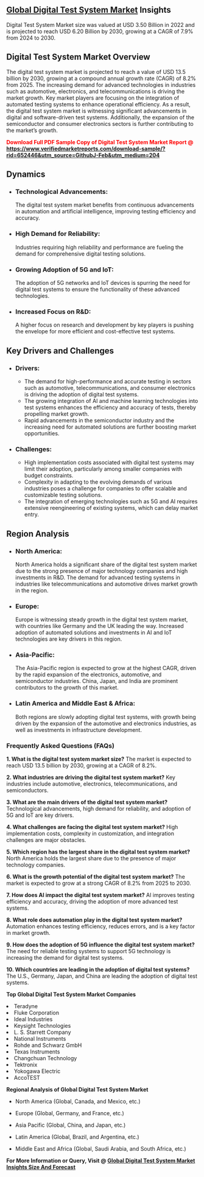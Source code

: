 <h2><a href="https://www.verifiedmarketreports.com/download-sample/?rid=652446&amp;utm_source=GithubJ&amp;utm_medium=204" target="_blank">Global Digital Test System Market</a> Insights</h2><p>Digital Test System Market size was valued at USD 3.50 Billion in 2022 and is projected to reach USD 6.20 Billion by 2030, growing at a CAGR of 7.9% from 2024 to 2030.</p><p> <h2>Digital Test System Market Overview</h2> <p>The digital test system market is projected to reach a value of USD 13.5 billion by 2030, growing at a compound annual growth rate (CAGR) of 8.2% from 2025. The increasing demand for advanced technologies in industries such as automotive, electronics, and telecommunications is driving the market growth. Key market players are focusing on the integration of automated testing systems to enhance operational efficiency. As a result, the digital test system market is witnessing significant advancements in digital and software-driven test systems. Additionally, the expansion of the semiconductor and consumer electronics sectors is further contributing to the market’s growth.</p> <p><strong><p><span class=""><span style="color: #ff0000;"><strong>Download Full PDF Sample Copy of Digital Test System Market Report</strong> @ </span><a href="https://www.verifiedmarketreports.com/download-sample/?rid=652446&amp;utm_source=GithubJ-Feb&amp;utm_medium=204" target="_blank">https://www.verifiedmarketreports.com/download-sample/?rid=652446&amp;utm_source=GithubJ-Feb&amp;utm_medium=204</a></span></p></strong></p> <h2>Dynamics</h2> <ul> <li><h3>Technological Advancements:</h3> The digital test system market benefits from continuous advancements in automation and artificial intelligence, improving testing efficiency and accuracy.</li> <li><h3>High Demand for Reliability:</h3> Industries requiring high reliability and performance are fueling the demand for comprehensive digital testing solutions.</li> <li><h3>Growing Adoption of 5G and IoT:</h3> The adoption of 5G networks and IoT devices is spurring the need for digital test systems to ensure the functionality of these advanced technologies.</li> <li><h3>Increased Focus on R&D:</h3> A higher focus on research and development by key players is pushing the envelope for more efficient and cost-effective test systems.</li> </ul> <h2>Key Drivers and Challenges</h2> <ul> <li><h3>Drivers:</h3> <ul> <li>The demand for high-performance and accurate testing in sectors such as automotive, telecommunications, and consumer electronics is driving the adoption of digital test systems.</li> <li>The growing integration of AI and machine learning technologies into test systems enhances the efficiency and accuracy of tests, thereby propelling market growth.</li> <li>Rapid advancements in the semiconductor industry and the increasing need for automated solutions are further boosting market opportunities.</li> </ul> </li> <li><h3>Challenges:</h3> <ul> <li>High implementation costs associated with digital test systems may limit their adoption, particularly among smaller companies with budget constraints.</li> <li>Complexity in adapting to the evolving demands of various industries poses a challenge for companies to offer scalable and customizable testing solutions.</li> <li>The integration of emerging technologies such as 5G and AI requires extensive reengineering of existing systems, which can delay market entry.</li> </ul> </li> </ul> <h2>Region Analysis</h2> <ul> <li><h3>North America:</h3> North America holds a significant share of the digital test system market due to the strong presence of major technology companies and high investments in R&D. The demand for advanced testing systems in industries like telecommunications and automotive drives market growth in the region.</li> <li><h3>Europe:</h3> Europe is witnessing steady growth in the digital test system market, with countries like Germany and the UK leading the way. Increased adoption of automated solutions and investments in AI and IoT technologies are key drivers in this region.</li> <li><h3>Asia-Pacific:</h3> The Asia-Pacific region is expected to grow at the highest CAGR, driven by the rapid expansion of the electronics, automotive, and semiconductor industries. China, Japan, and India are prominent contributors to the growth of this market.</li> <li><h3>Latin America and Middle East & Africa:</h3> Both regions are slowly adopting digital test systems, with growth being driven by the expansion of the automotive and electronics industries, as well as investments in infrastructure development.</li> </ul> <h3>Frequently Asked Questions (FAQs)</h3> <p><strong>1. What is the digital test system market size?</strong> The market is expected to reach USD 13.5 billion by 2030, growing at a CAGR of 8.2%.</p> <p><strong>2. What industries are driving the digital test system market?</strong> Key industries include automotive, electronics, telecommunications, and semiconductors.</p> <p><strong>3. What are the main drivers of the digital test system market?</strong> Technological advancements, high demand for reliability, and adoption of 5G and IoT are key drivers.</p> <p><strong>4. What challenges are facing the digital test system market?</strong> High implementation costs, complexity in customization, and integration challenges are major obstacles.</p> <p><strong>5. Which region has the largest share in the digital test system market?</strong> North America holds the largest share due to the presence of major technology companies.</p> <p><strong>6. What is the growth potential of the digital test system market?</strong> The market is expected to grow at a strong CAGR of 8.2% from 2025 to 2030.</p> <p><strong>7. How does AI impact the digital test system market?</strong> AI improves testing efficiency and accuracy, driving the adoption of more advanced test systems.</p> <p><strong>8. What role does automation play in the digital test system market?</strong> Automation enhances testing efficiency, reduces errors, and is a key factor in market growth.</p> <p><strong>9. How does the adoption of 5G influence the digital test system market?</strong> The need for reliable testing systems to support 5G technology is increasing the demand for digital test systems.</p> <p><strong>10. Which countries are leading in the adoption of digital test systems?</strong> The U.S., Germany, Japan, and China are leading the adoption of digital test systems.</p> </p><p><strong>Top Global Digital Test System Market Companies</strong></p><div data-test-id=""><p><li>Teradyne</li><li> Fluke Corporation</li><li> Ideal Industries</li><li> Keysight Technologies</li><li> L. S. Starrett Company</li><li> National Instruments</li><li> Rohde and Schwarz GmbH</li><li> Texas Instruments</li><li> Changchuan Technology</li><li> Tektronix</li><li> Yokogawa Electric</li><li> AccoTEST</li></p><div><strong>Regional Analysis of&nbsp;Global Digital Test System Market</strong></div><ul><li dir="ltr"><p dir="ltr">North America&nbsp;(Global, Canada, and Mexico, etc.)</p></li><li dir="ltr"><p dir="ltr">Europe (Global, Germany, and France, etc.)</p></li><li dir="ltr"><p dir="ltr">Asia Pacific&nbsp;(Global, China, and Japan, etc.)</p></li><li dir="ltr"><p dir="ltr">Latin America&nbsp;(Global, Brazil, and Argentina, etc.)</p></li><li dir="ltr">Middle East and Africa&nbsp;(Global, Saudi Arabia, and South Africa, etc.)</li></ul><p><strong>For More Information or Query, Visit @&nbsp;</strong><strong><a href="https://www.verifiedmarketreports.com/product/digital-test-system-market/?utm_source=GithubJ&amp;utm_medium=204" target="_blank">Global Digital Test System Market Insights Size And Forecast</a></strong></p></div>

